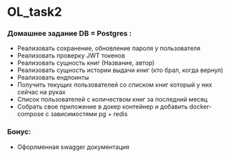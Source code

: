 # OL_task2
### Домашнее задание DB = Postgres : 
- Реализовать сохранение, обновление пароля у пользователя 
- Реализовать проверку JWT токенов 
- Реализовать сущность книг (Название, автор)
- Реализовать сущность истории выдачи книг (кто брал, когда вернул) 
- Реализовать ендпоинты 
 - Получить текущих пользователей со списком книг который у них сейчас на руках 
 - Список пользователей с количеством книг за последний месяц 
 - Собрать свое приложение в докер контейнер и добавить docker-compose с зависимостями pg + redis 
### Бонус: 
- Офорлменная swagger документация
